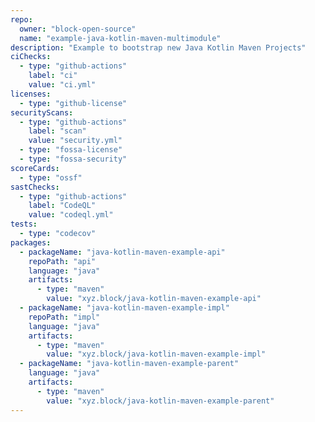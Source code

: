 ```yaml
---
repo:
  owner: "block-open-source"
  name: "example-java-kotlin-maven-multimodule"
description: "Example to bootstrap new Java Kotlin Maven Projects"
ciChecks:
  - type: "github-actions"
    label: "ci"
    value: "ci.yml"
licenses:
  - type: "github-license"
securityScans:
  - type: "github-actions"
    label: "scan"
    value: "security.yml"
  - type: "fossa-license"
  - type: "fossa-security"
scoreCards:
  - type: "ossf"
sastChecks:
  - type: "github-actions"
    label: "CodeQL"
    value: "codeql.yml"
tests:
  - type: "codecov"
packages:
  - packageName: "java-kotlin-maven-example-api"
    repoPath: "api"
    language: "java"
    artifacts:
      - type: "maven"
        value: "xyz.block/java-kotlin-maven-example-api"
  - packageName: "java-kotlin-maven-example-impl"
    repoPath: "impl"
    language: "java"
    artifacts:
      - type: "maven"
        value: "xyz.block/java-kotlin-maven-example-impl"
  - packageName: "java-kotlin-maven-example-parent"
    language: "java"
    artifacts:
      - type: "maven"
        value: "xyz.block/java-kotlin-maven-example-parent"
---
```

